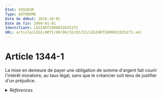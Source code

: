 ```yaml
---
État: VIGUEUR
Type: AUTONOME
Date de début: 2016-10-01
Date de fin: 2999-01-01
Identifiant: LEGIARTI000032035273
URL: article/LEGI/ARTI/00/00/32/03/52/LEGIARTI000032035273.xml
---
```


<h1>Article 1344-1</h1>

La mise en demeure de payer une obligation de somme d'argent fait courir
l'intérêt moratoire, au taux légal, sans que le créancier soit tenu de justifier
d'un préjudice.


<details>
  <summary><em>Références</em></summary>

  <h2>Articles faisant référence à l'article</h2>
  
  <ul>
    <li>
      <a href="https://legal.tricoteuses.fr//redirection/LEGIARTI000006436390?vers=git&vers=legifrance">Code civil - article 1153 AUTONOME MODIFIE, en vigueur du 1992-07-14 au 2016-10-01</a> CONCORDANCE cible
    </li>
    <li>
      <a href="https://legal.tricoteuses.fr//redirection/LEGIARTI000032006593?vers=git&vers=legifrance">Ordonnance n° 2016-131 du 10 février 2016 portant réforme du droit des contrats, du régime général et de la preuve des obligations - article 3 ENTIEREMENT_MODIF</a> CREE source
    </li>
  </ul>
  
  <h2>Références faites par l'article</h2>
  
  <ul>
    <li>
      2016-02-10 CREE cible <a href="https://legal.tricoteuses.fr//redirection/LEGIARTI000032006593?vers=git&vers=legifrance">Ordonnance n° 2016-131 du 10 février 2016 portant réforme du droit des contrats, du régime général et de la preuve des obligations - article 3 ENTIEREMENT_MODIF</a>
    </li>
    <li>
      2999-01-01 CONCORDANCE source <a href="https://legal.tricoteuses.fr//redirection/LEGIARTI000006436390?vers=git&vers=legifrance">Code civil - article 1153 AUTONOME MODIFIE, en vigueur du 1992-07-14 au 2016-10-01</a>
    </li>
  </ul>
</details>

